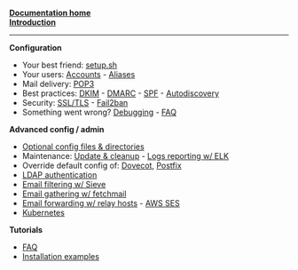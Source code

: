 [**Documentation home**](./)  
[**Introduction**](./A-mail-server's-101)

---

**Configuration**
- Your best friend: [setup.sh](./Setup-docker-mailserver-using-the-script-setup.sh)
- Your users: [Accounts](./Configure-Accounts) - [Aliases](./Configure-aliases)
- Mail delivery: [POP3](./Configure-POP3)
- Best practices: [DKIM](./Configure-DKIM) - [DMARC](./Configure-DMARC) - [SPF](./Configure-SPF) - [Autodiscovery](./Configure-autodiscover)
- Security: [SSL/TLS](./Configure-SSL) - [Fail2ban](./Configure-Fail2ban)
- Something went wrong? [Debugging](./Debugging) - [FAQ](./FAQ-and-Tips)

**Advanced config / admin**
- [Optional config files & directories](./List-of-optional-config-files-&-directories)
- Maintenance: [Update & cleanup](./Update-and-cleanup) - [Logs reporting w/ ELK](https://github.com/tomav/docker-mailserver/wiki/Configure-ELK)
- Override default config of: [Dovecot](./Override-Default-Dovecot-Configuration), [Postfix](./Override-Default-Postfix-Configuration)
- [LDAP authentication](./Configure-LDAP)
- [Email filtering w/ Sieve](https://github.com/tomav/docker-mailserver/wiki/Configure-Sieve-filters)
- [Email gathering w/ fetchmail](./Retrieve-emails-from-a-remote-mail-server-(using-builtin-fetchmail))
- [Email forwarding w/ relay hosts](./Configure-Relay-Hosts) - [AWS SES](./Configure-AWS-SES)
- [Kubernetes](./Using-in-Kubernetes)

**Tutorials**
- [FAQ](./FAQ-and-Tips)
- [Installation examples](./Installation-examples)